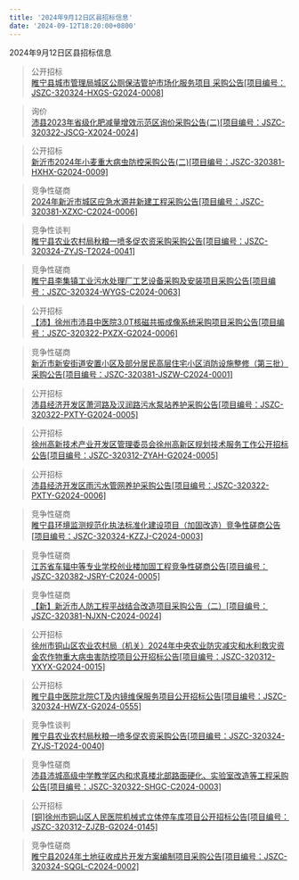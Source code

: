 ```yaml
---
title: '2024年9月12日区县招标信息'
date: '2024-09-12T18:20:00+0800'
---
```

2024年9月12日区县招标信息
<!--more-->
>公开招标<br>
>[睢宁县城市管理局城区公厕保洁管护市场化服务项目 采购公告[项目编号：JSZC-320324-HXGS-G2024-0008]](http://czj.xz.gov.cn/Home/HomeDetails?type=0&articleid=82b55945-09b2-4720-a67b-ecf1d0c7e4a7)

>询价<br>
>[沛县2023年省级化肥减量增效示范区询价采购公告(二)[项目编号：JSZC-320322-JSCG-X2024-0024]](http://czj.xz.gov.cn/Home/HomeDetails?type=0&articleid=17a7350e-6e9c-404e-a7e0-8b22050ab8c5)

>公开招标<br>
>[新沂市2024年小麦重大病虫防控采购公告(二)[项目编号：JSZC-320381-HXHX-G2024-0009]](http://czj.xz.gov.cn/Home/HomeDetails?type=0&articleid=244a078a-74c6-4d36-a99e-351506d1e735)

>竞争性磋商<br>
>[2024年新沂市城区应急水源井新建工程采购公告[项目编号：JSZC-320381-XZXC-C2024-0006]](http://czj.xz.gov.cn/Home/HomeDetails?type=0&articleid=c5f0f9c4-7688-4f02-b034-81a543a632f1)

>竞争性谈判<br>
>[睢宁县农业农村局秋粮一喷多促农资采购采购公告[项目编号：JSZC-320324-ZYJS-T2024-0041]](http://czj.xz.gov.cn/Home/HomeDetails?type=0&articleid=4ec8b3de-8b83-4ac1-822a-100d9c2d2fe6)

>竞争性磋商<br>
>[睢宁县李集镇工业污水处理厂工艺设备采购及安装项目采购公告[项目编号：JSZC-320324-WYGS-C2024-0063]](http://czj.xz.gov.cn/Home/HomeDetails?type=0&articleid=1b57cc42-7e80-45a1-a277-6d6f0f97237b)

>公开招标<br>
>[【沛】徐州市沛县中医院3.0T核磁共振成像系统采购项目采购公告[项目编号：JSZC-320322-PXZX-G2024-0006]](http://czj.xz.gov.cn/Home/HomeDetails?type=0&articleid=046d7f62-ac5a-4754-89d7-df1b85107a5a)

>竞争性磋商<br>
>[新沂市新安街道安置小区及部分居民高层住宅小区消防设施整修（第三批）采购公告[项目编号：JSZC-320381-JSZW-C2024-0001]](http://czj.xz.gov.cn/Home/HomeDetails?type=0&articleid=146d0773-b1bc-49c9-a17e-a9e92b278adc)

>公开招标<br>
>[沛县经济开发区萧河路及汉润路污水泵站养护采购公告[项目编号：JSZC-320322-PXTY-G2024-0005]](http://czj.xz.gov.cn/Home/HomeDetails?type=0&articleid=7f6f2d4e-e94f-4477-9d6b-c01db2011f6b)

>公开招标<br>
>[徐州高新技术产业开发区管理委员会徐州高新区规划技术服务工作公开招标公告[项目编号：JSZC-320312-ZYAH-G2024-0005]](http://czj.xz.gov.cn/Home/HomeDetails?type=0&articleid=d0ce23bc-6d3b-4b6a-b7d1-7ce210838b29)

>公开招标<br>
>[沛县经济开发区雨污水管网养护采购公告[项目编号：JSZC-320322-PXTY-G2024-0006]](http://czj.xz.gov.cn/Home/HomeDetails?type=0&articleid=c0281232-e7e7-45b6-950a-401bb13927d3)

>竞争性磋商<br>
>[睢宁县环境监测规范化执法标准化建设项目（加固改造）竞争性磋商公告[项目编号：JSZC-320324-KZZJ-C2024-0003]](http://czj.xz.gov.cn/Home/HomeDetails?type=0&articleid=794a87a6-2ccb-448d-a054-35a28b990f91)

>竞争性磋商<br>
>[江苏省车辐中等专业学校创业楼加固工程竞争性磋商公告[项目编号：JSZC-320382-JSRY-C2024-0005]](http://czj.xz.gov.cn/Home/HomeDetails?type=0&articleid=7f335d8a-8b46-4c7c-84fd-c97366dbdb32)

>竞争性磋商<br>
>[【新】新沂市人防工程平战结合改造项目采购公告（二）[项目编号：JSZC-320381-NJXN-C2024-0024]](http://czj.xz.gov.cn/Home/HomeDetails?type=0&articleid=3ea3686e-3f50-44fb-9eb2-c8fc5de71cc7)

>公开招标<br>
>[徐州市铜山区农业农村局（机关）2024年中央农业防灾减灾和水利救灾资金农作物重大病虫害防控项目公开招标公告[项目编号：JSZC-320312-YXYX-G2024-0015]](http://czj.xz.gov.cn/Home/HomeDetails?type=0&articleid=a9cf9daa-af7a-473d-96b3-eba079783ff0)

>公开招标<br>
>[睢宁县中医院北院CT及内镜维保服务项目公开招标公告[项目编号：JSZC-320324-HWZX-G2024-0555]](http://czj.xz.gov.cn/Home/HomeDetails?type=0&articleid=6a48b86f-7c01-4593-aee9-55fb101d62ab)

>竞争性谈判<br>
>[睢宁县农业农村局秋粮一喷多促农资采购公告[项目编号：JSZC-320324-ZYJS-T2024-0040]](http://czj.xz.gov.cn/Home/HomeDetails?type=0&articleid=9f1533b4-b2c5-4ba5-b198-d5e27e45076d)

>竞争性磋商<br>
>[沛县沛城高级中学教学区内和求真楼北部路面硬化、实验室改造等工程采购公告[项目编号：JSZC-320322-SHGC-C2024-0003]](http://czj.xz.gov.cn/Home/HomeDetails?type=0&articleid=898d5793-9537-4821-ae7a-6827c2992563)

>公开招标<br>
>[[铜]徐州市铜山区人民医院机械式立体停车库项目公开招标公告[项目编号：JSZC-320312-ZJZB-G2024-0145]](http://czj.xz.gov.cn/Home/HomeDetails?type=0&articleid=8412eb4e-00f3-41ce-9f87-315eb32396ce)

>竞争性磋商<br>
>[睢宁县2024年土地征收成片开发方案编制项目采购公告[项目编号：JSZC-320324-SQGL-C2024-0002]](http://czj.xz.gov.cn/Home/HomeDetails?type=0&articleid=7db53361-3662-4e71-ad3f-d6983812c2f4)

